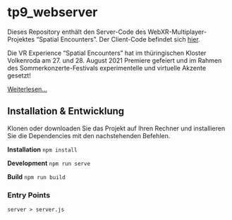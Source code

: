 # tp9_webserver
Dieses Repository enthält den Server-Code des WebXR-Multiplayer-Projektes “Spatial Encounters”. Der Client-Code befindet sich [hier](https://github.com/digitaldthg/TP9_frontendController).

Die VR Experience “Spatial Encounters” hat im thüringischen Kloster Volkenroda am 27. und 28. August 2021 Premiere gefeiert und im Rahmen des Sommerkonzerte-Festivals  experimentelle und virtuelle Akzente gesetzt!

[Weiterlesen...](https://digital.dthg.de/spatial-encounters-sommerkonzerte-volkenroda/)

## Installation & Entwicklung

Klonen oder downloaden Sie das Projekt auf Ihren Rechner und installieren Sie die Dependencies mit den nachstehenden Befehlen.

**Installation** `npm install`

**Development** `npm run serve`

**Build** `npm run build`

### Entry Points

`server > server.js`


